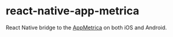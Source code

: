# react-native-app-metrica
React Native bridge to the [AppMetrica](https://appmetrica.yandex.com/) on both iOS and Android.
